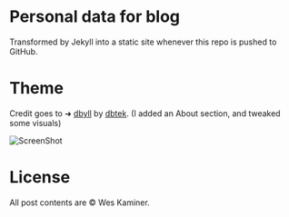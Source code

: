 # Personal data for blog
Transformed by Jekyll into a static site whenever this repo is pushed to GitHub.

# Theme
Credit goes to ➜ [dbyll](https://github.com/dbtek/dbyll) by [dbtek](https://github.com/dbtek). (I added an About section, and tweaked some visuals)

![ScreenShot](https://s3.amazonaws.com/f.cl.ly/items/062s2L2M3G3e0m2e1g3u/Screen%20Shot%202015-03-12%20at%2011.57.14%20AM.png)

# License
All post contents are © Wes Kaminer. 
